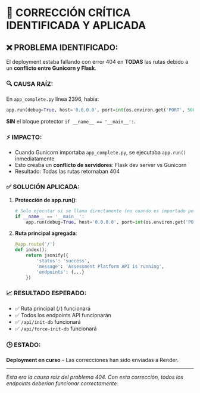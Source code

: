 # 🚨 CORRECCIÓN CRÍTICA IDENTIFICADA Y APLICADA

## ❌ PROBLEMA IDENTIFICADO:
El deployment estaba fallando con error 404 en **TODAS** las rutas debido a un **conflicto entre Gunicorn y Flask**.

### 🔍 CAUSA RAÍZ:
En `app_complete.py` línea 2396, había:
```python
app.run(debug=True, host='0.0.0.0', port=int(os.environ.get('PORT', 5000)))
```

**SIN** el bloque protector `if __name__ == '__main__':`.

### ⚡ IMPACTO:
- Cuando Gunicorn importaba `app_complete.py`, se ejecutaba `app.run()` inmediatamente
- Esto creaba un **conflicto de servidores**: Flask dev server vs Gunicorn
- Resultado: Todas las rutas retornaban 404

### ✅ SOLUCIÓN APLICADA:

1. **Protección de app.run()**:
   ```python
   # Solo ejecutar si se llama directamente (no cuando es importado por Gunicorn)
   if __name__ == '__main__':
       app.run(debug=True, host='0.0.0.0', port=int(os.environ.get('PORT', 5000)))
   ```

2. **Ruta principal agregada**:
   ```python
   @app.route('/')
   def index():
       return jsonify({
           'status': 'success',
           'message': 'Assessment Platform API is running',
           'endpoints': {...}
       })
   ```

### 📈 RESULTADO ESPERADO:
- ✅ Ruta principal (`/`) funcionará
- ✅ Todos los endpoints API funcionarán
- ✅ `/api/init-db` funcionará
- ✅ `/api/force-init-db` funcionará

### 🕒 ESTADO:
**Deployment en curso** - Las correcciones han sido enviadas a Render.

---
*Esta era la causa raíz del problema 404. Con esta corrección, todos los endpoints deberían funcionar correctamente.*
